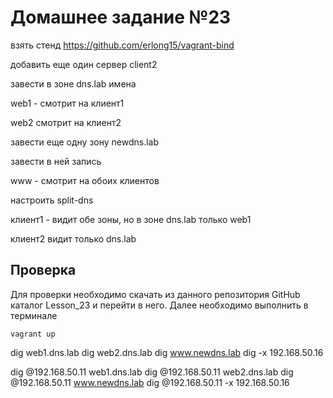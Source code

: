 # Домашнее задание №23

взять стенд https://github.com/erlong15/vagrant-bind

добавить еще один сервер client2

завести в зоне dns.lab имена

web1 - смотрит на клиент1

web2 смотрит на клиент2

завести еще одну зону newdns.lab

завести в ней запись

www - смотрит на обоих клиентов

настроить split-dns

клиент1 - видит обе зоны, но в зоне dns.lab только web1

клиент2 видит только dns.lab

## Проверка

Для проверки необходимо скачать из данного репозитория GitHub каталог Lesson_23 и перейти в него. Далее необходимо выполнить в терминале

    vagrant up

  dig web1.dns.lab
  dig web2.dns.lab
  dig www.newdns.lab
  dig -x 192.168.50.16

  dig @192.168.50.11 web1.dns.lab
  dig @192.168.50.11 web2.dns.lab
  dig @192.168.50.11 www.newdns.lab
  dig @192.168.50.11 -x 192.168.50.16
